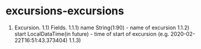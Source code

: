 # excursions-excursions

1) Excursion.
    1.1) Fields.
        1.1.1) name String(1:90) - name of excursion
        1.1.2) start LocalDataTime(in future) - time of start of excursion (e.g. 2020-02-22T16:51:43.373404)
        1.1.3) 